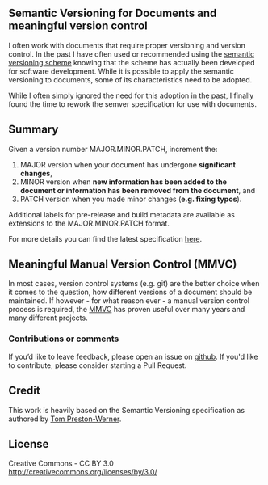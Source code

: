 ## Semantic Versioning for Documents and meaningful version control 

I often work with documents that require proper versioning and version control. In the past I have often used or recommended using the [semantic versioning scheme](http://semver.org) knowing that the scheme has actually been developed for software development. While it is possible to apply the semantic versioning to documents, some of its characteristics need to be adopted. 

While I often simply ignored the need for this adoption in the past, I finally found the time to rework the semver specification for use with documents. 

Summary
-------

Given a version number MAJOR.MINOR.PATCH, increment the:

1. MAJOR version when your document has undergone **significant changes**,
1. MINOR version when **new information has been added to the document or information has been removed from the document**, and
1. PATCH version when you made minor changes (**e.g. fixing typos**).

Additional labels for pre-release and build metadata are available as extensions to the MAJOR.MINOR.PATCH format.

For more details you can find the latest specification [here](semverdoc.md).

Meaningful Manual Version Control (MMVC)
------------------------------------
In most cases, version control systems (e.g. git) are the better choice when it comes to the question, how different versions of a document should be maintained. If however - for what reason ever - a manual version control process is required, the [MMVC](mmvc.md) has proven useful over many years and many different projects. 

### Contributions or comments
If you’d like to leave feedback, please open an issue on [github](https://github.com/nils-tekampe/semverdoc/issues).
If you'd like to contribute, please consider starting a Pull Request. 

Credit
-------
This work is heavily based on the Semantic Versioning specification as authored by [Tom
Preston-Werner](http://tom.preston-werner.com).

License
-------
Creative Commons - CC BY 3.0
http://creativecommons.org/licenses/by/3.0/
